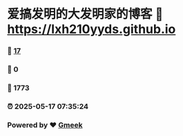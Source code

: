 # 爱搞发明的大发明家的博客 :link: https://lxh210yyds.github.io 
### :page_facing_up: [17](https://lxh210yyds.github.io/tag.html) 
### :speech_balloon: 0 
### :hibiscus: 1773 
### :alarm_clock: 2025-05-17 07:35:24 
### Powered by :heart: [Gmeek](https://github.com/Meekdai/Gmeek)
